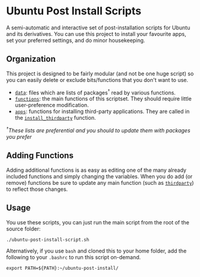Ubuntu Post Install Scripts
===========================

A semi-automatic and interactive set of post-installation scripts for Ubuntu and its derivatives. You can use this project to install your favourite apps, set your preferred settings, and do minor housekeeping.

## Organization

This project is designed to be fairly modular (and not be one huge script) so you can easily delete or exclude bits/functions that you don't want to use.

 * [`data`](/data): files which are lists of packages<sup>&dagger;</sup> read by various functions.
 * [`functions`](/functions): the main functions of this scriptset. They should require little user-preference modification.
 * [`apps`](/functions/apps): functions for installing third-party applications. They are called in the [`install_thirdparty`](/functions/install_thirdparty) function.

*<sup>&dagger;</sup>These lists are preferential and you should to update them with packages you prefer*

## Adding Functions

Adding additional functions is as easy as editing one of the many already included functions and simply changing the variables. When you do add (or remove) functions be sure to update any main function (such as [`thirdparty`](/functions/thirdparty)) to reflect those changes.

## Usage

You use these scripts, you can just run the main script from the root of the source folder:

    ./ubuntu-post-install-script.sh

Alternatively, if you use `bash` and cloned this to your home folder, add the following to your `.bashrc` to run this script on-demand.

    export PATH=${PATH}:~/ubuntu-post-install/
